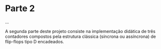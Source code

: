 # Parte 2
 ...

 A segunda parte deste projeto consiste na implementação didática de três contadores compostos pela estrutura clássica (síncrona ou assíncrona) de flip-flops tipo D encadeados.
